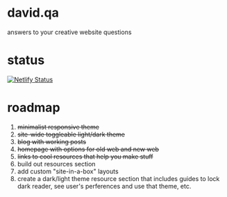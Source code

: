 # david.qa
answers to your creative website questions

# status
[![Netlify Status](https://api.netlify.com/api/v1/badges/928a263a-3e20-435d-a043-b8d129e86422/deploy-status)](https://app.netlify.com/sites/davidqa/deploys)

# roadmap
1. ~~minimalist responsive theme~~
2. ~~site-wide toggleable light/dark theme~~
3. ~~blog with working posts~~
4. ~~homepage with options for old web and new web~~
5. ~~links to cool resources that help you make stuff~~
6. build out resources section
7. add custom "site-in-a-box" layouts
8. create a dark/light theme resource section that includes guides to lock dark reader, see user's perferences and use that theme, etc.
